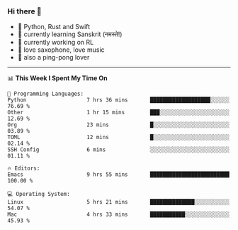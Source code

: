 ### Hi there 👋

- 📙 Python, Rust and Swift
- 🌱 currently learning Sanskrit (नमस्ते!)
- 🔭 currently working on RL
- 🎷 love saxophone, love music
- 🏓 also a ping-pong lover

<!--
**ZiqinGong/ZiqinGong** is a ✨ _special_ ✨ repository because its `README.md` (this file) appears on your GitHub profile.

Here are some ideas to get you started:

- 🔭 I’m currently working on ...
- 🌱 I’m currently learning ...
- 👯 I’m looking to collaborate on ...
- 🤔 I’m looking for help with ...
- 💬 Ask me about ...
- 📫 gongzq0301@sjtu.edu.cn
- 😄 Pronouns: ...
- ⚡ Fun fact: ...
-->

---

<!--START_SECTION:waka-->
📊 **This Week I Spent My Time On** 

```text
💬 Programming Languages: 
Python                   7 hrs 36 mins       ███████████████████░░░░░░   76.69 % 
Other                    1 hr 15 mins        ███░░░░░░░░░░░░░░░░░░░░░░   12.69 % 
Org                      23 mins             █░░░░░░░░░░░░░░░░░░░░░░░░   03.89 % 
TOML                     12 mins             █░░░░░░░░░░░░░░░░░░░░░░░░   02.14 % 
SSH Config               6 mins              ░░░░░░░░░░░░░░░░░░░░░░░░░   01.11 % 

🔥 Editors: 
Emacs                    9 hrs 55 mins       █████████████████████████   100.00 % 

💻 Operating System: 
Linux                    5 hrs 21 mins       ██████████████░░░░░░░░░░░   54.07 % 
Mac                      4 hrs 33 mins       ███████████░░░░░░░░░░░░░░   45.93 % 
```


<!--END_SECTION:waka-->
